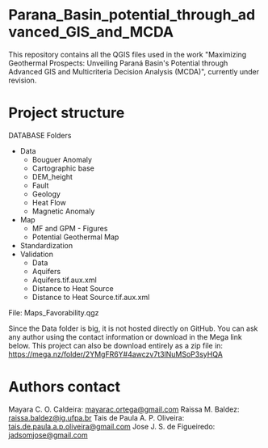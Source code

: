 # Parana_Basin_potential_through_advanced_GIS_and_MCDA

This repository contains all the QGIS files used in the work "Maximizing Geothermal Prospects: Unveiling Paraná Basin's Potential through Advanced GIS and Multicriteria Decision Analysis (MCDA)", currently under revision.

# Project structure

DATABASE Folders
- Data
    - Bouguer Anomaly
    - Cartographic base
    - DEM_height
    - Fault
    - Geology
    - Heat Flow
    - Magnetic Anomaly
- Map
    - MF and GPM - Figures
    - Potential Geothermal Map
- Standardization
- Validation
    - Data
    - Aquifers
    - Aquifers.tif.aux.xml
    - Distance to Heat Source
    - Distance to Heat Source.tif.aux.xml

File: Maps_Favorability.qgz

Since the Data folder is big, it is not hosted directly on GitHub. You can ask any author using the contact information or download in the Mega link below.
This project can also be download entirely as a zip file in: https://mega.nz/folder/2YMgFR6Y#4awczv7t3lNuMSoP3syHQA

# Authors contact

Mayara C. O. Caldeira: mayarac.ortega@gmail.com
Raissa M. Baldez: raissa.baldez@ig.ufpa.br
Tais de Paula A. P. Oliveira: tais.de.paula.a.p.oliveira@gmail.com
Jose J. S. de Figueiredo: jadsomjose@gmail.com
